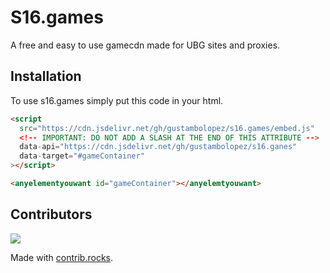 # S16.games

A free and easy to use gamecdn made for UBG sites and proxies.

## Installation

To use s16.games simply put this code in your html. 
```html
<script
  src="https://cdn.jsdelivr.net/gh/gustambolopez/s16.games/embed.js"
  <!-- IMPORTANT: DO NOT ADD A SLASH AT THE END OF THIS ATTRIBUTE -->
  data-api="https://cdn.jsdelivr.net/gh/gustambolopez/s16.ganes"
  data-target="#gameContainer"
></script>

<anyelementyouwant id="gameContainer"></anyelemtyouwant>
```

## Contributors
<a href="https://github.com/gustambolopez/s16.games/graphs/contributors">
  <img src="https://contrib.rocks/image?repo=gustambolopez/s16.games" />
</a>

Made with [contrib.rocks](https://contrib.rocks).
